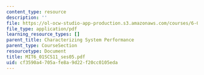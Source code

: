 ```yaml
---
content_type: resource
description: ''
file: https://ol-ocw-studio-app-production.s3.amazonaws.com/courses/6-01sc-introduction-to-electrical-engineering-and-computer-science-i-spring-2011/cf3590a4705afe8a9d22f20cc0105eda_MIT6_01SCS11_ses05.pdf
file_type: application/pdf
learning_resource_types: []
parent_title: Characterizing System Performance
parent_type: CourseSection
resourcetype: Document
title: MIT6_01SCS11_ses05.pdf
uid: cf3590a4-705a-fe8a-9d22-f20cc0105eda
---
```

